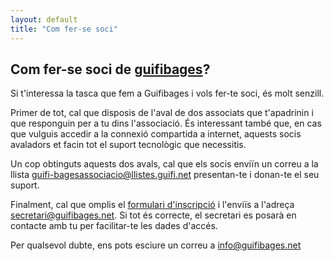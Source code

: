 ```yaml
---
layout: default
title: "Com fer-se soci"
---
```


## Com fer-se soci de [guifibages](https://guifibages.cat)?

Si t'interessa la tasca que fem a Guifibages i vols fer-te soci, és molt senzill. 

Primer de tot, cal que disposis de l'aval de dos associats que t'apadrinin i que responguin per a tu dins l'associació. És interessant també que, en cas que vulguis accedir a la connexió compartida a internet, aquests socis avaladors et facin tot el suport tecnològic que necessitis.

Un cop obtinguts aquests dos avals, cal que els socis enviïn un correu a la llista [guifi-bagesassociacio@llistes.guifi.net](mailto:guifi-baegsassociacio@llistes.guifi.net) presentan-te i donan-te el seu suport. 

Finalment, cal que omplis el [formulari d'inscripció](/files/associacio/FormulariAltaSoci.pdf) i l'enviïs a l'adreça [secretari@guifibages.net](mailto:secretari@guifibages.net). Si tot és correcte, el secretari es posarà en contacte amb tu per facilitar-te les dades d'accés.

Per qualsevol dubte, ens pots esciure un correu a [info@guifibages.net](mailto:info@guifibages.net)
